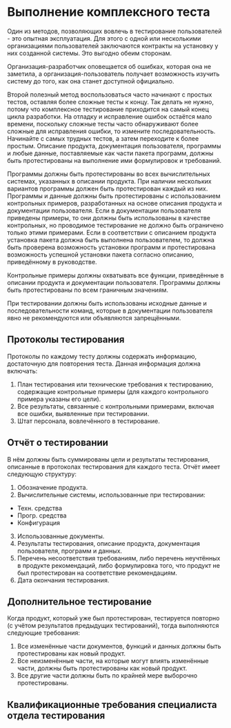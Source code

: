 # Выполнение комплексного теста

Один из методов, позволяющих вовлечь в тестирование пользователей - это опытная эксплуатация. Для этого с одной или несколькими организациями пользователей заключаются контракты на установку у них созданной системы. Это выгодно обеим сторонам.

Организация-разработчик оповещается об ошибках, которая она не заметила, а организация-пользователь получает возможность изучить систему до того, как она станет доступной официально.

Второй полезный метод воспользоваться часто начинают с простых тестов, оставляя более сложные тесты к концу. Так делать не нужно, потому что комплексное тестирование приходится на самый конец цикла разработки. На отладку и исправление ошибок остаётся мало времени, поскольку сложные тесты часто обнаруживают более сложные для исправления ошибки, то измените последовательность. Начинайте с самых трудных тестов, а затем переходите к более простым. Описание продукта, документация пользователя, программы и любые данные, поставляемые как части пакета программ, должны быть протестированы на выполнение ими формулировок и требований.

Программы должны быть протестированы во всех вычислительных системах, указанных в описании продукта. При наличии нескольких вариантов программы должен быть протестирован каждый из них. Программы и данные должны быть протестированы с использованием контрольных примеров, разработанных на основе описания продукта и документации пользователя. Если в документации пользователя приведены примеры, то они должны быть использованы в качестве контрольных, но проводимое тестирование не должно быть ограничено только этими примерами. Если в соответствии с описанием продукта установка пакета должна быть выполнена пользователем, то должна быть проверена возможность установки программ и протестирована возможность успешной установки пакета согласно описанию, приведённому в руководстве.

Контрольные примеры должны охватывать все функции, приведённые в описании продукта и документации пользователя. Программы должны быть протестированы по всем граничным значениям.

При тестировании должны быть использованы исходные данные и последовательности команд, которые в документации пользователя явно не рекомендуются или объявляются запрещёнными.

## Протоколы тестирования

Протоколы по каждому тесту должны содержать информацию, достаточную для повторения теста. Данная информация должна включать:

1) План тестирования или технические требования к тестированию, содержащие контрольные примеры (для каждого контрольного примера указаны его цели).
2) Все результаты, связанные с контрольными примерами, включая все ошибки, выявленные при тестировании.
3) Штат персонала, вовлечённого в тестирование.

## Отчёт о тестировании

В нём должны быть суммированы цели и результаты тестирования, описанные в протоколах тестирования для каждого теста. Отчёт имеет следующую структуру:

1) Обозначение продукта.
2) Вычислительные системы, использованные при тестировании:
  - Техн. средства
  - Прогр. средства
  - Конфигурация
3) Использованные документы.
4) Результаты тестирования, описание продукта, документация пользователя, программ и данных.
5) Перечень несоответствия требованиям, либо перечень неучтённых в продукте рекомендаций, либо формулировка того, что продукт не был протестирован на соответствие рекомендациям.
6) Дата окончания тестирования.

## Дополнительное тестирование

Когда продукт, который уже был протестирован, тестируется повторно (с учётом результатов предыдущих тестирований), тогда выполняются следующие требования:

1) Все изменённые части документов, функций и данных должны быть протестированы как новый продукт.
2) Все неизменённые части, на которые могут влиять изменённые части, должны быть протестированы как новый продукт.
3) Все другие части должны быть по крайней мере выборочно протестированы.

## Квалификационные требования специалиста отдела тестирования
